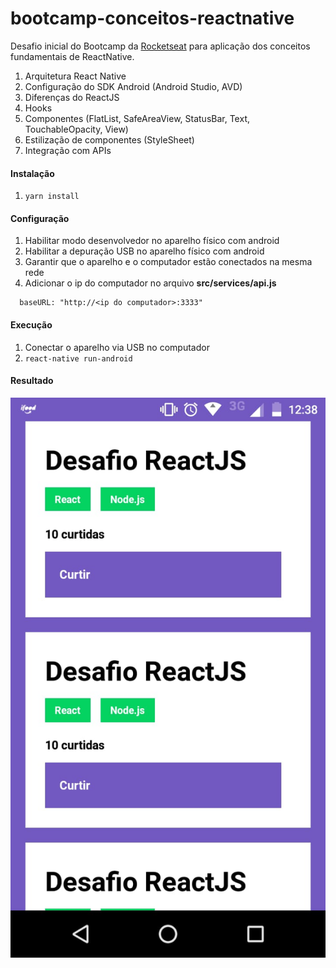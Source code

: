 # bootcamp-conceitos-reactnative
Desafio inicial do Bootcamp da [Rocketseat](https://rocketseat.com.br/gostack) para aplicação dos conceitos fundamentais de ReactNative.

1. Arquitetura React Native
2. Configuração do SDK Android (Android Studio, AVD)
3. Diferenças do ReactJS
4. Hooks
5. Componentes (FlatList, SafeAreaView, StatusBar, Text, TouchableOpacity, View)
6. Estilização de componentes (StyleSheet)
7. Integração com APIs

#### Instalação ####
1. `yarn install`

#### Configuração ####
1. Habilitar modo desenvolvedor no aparelho físico com android
2. Habilitar a depuração USB no aparelho físico com android
3. Garantir que o aparelho e o computador estão conectados na mesma rede
4. Adicionar o ip do computador no arquivo __src/services/api.js__

```
  baseURL: "http://<ip do computador>:3333"
```

#### Execução ####
1. Conectar o aparelho via USB no computador
2. `react-native run-android`

#### Resultado ####

![GitHub Logo](/resultado.jpeg)
